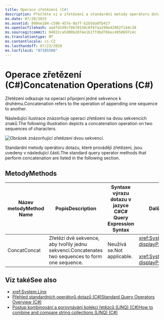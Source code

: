 ```yaml
---
title: Operace zřetězení (C#)
description: Přečtěte si o zřetězení a standardní metody operátoru dotazu, které provádějí zřetězení ve LINQ v jazyce C#.
ms.date: 07/20/2015
ms.assetid: 890ee104-c590-457e-8a7f-b2b5da0fb417
ms.openlocfilehash: aadfd2d9cf8b70130c0f67aa299e42982f144c38
ms.sourcegitcommit: 04022ca5d00b2074e1b1ffdbd76bec4950697c4c
ms.translationtype: MT
ms.contentlocale: cs-CZ
ms.lasthandoff: 07/23/2020
ms.locfileid: "87105508"
---
```

# <a name="concatenation-operations-c"></a><span data-ttu-id="10119-103">Operace zřetězení (C#)</span><span class="sxs-lookup"><span data-stu-id="10119-103">Concatenation Operations (C#)</span></span>
<span data-ttu-id="10119-104">Zřetězení odkazuje na operaci připojení jedné sekvence k druhému.</span><span class="sxs-lookup"><span data-stu-id="10119-104">Concatenation refers to the operation of appending one sequence to another.</span></span>  
  
 <span data-ttu-id="10119-105">Následující ilustrace znázorňuje operaci zřetězení na dvou sekvencích znaků.</span><span class="sxs-lookup"><span data-stu-id="10119-105">The following illustration depicts a concatenation operation on two sequences of characters.</span></span>  
  
 ![Obrázek znázorňující zřetězení dvou sekvencí.](./media/concatenation-operations/concatenation-two-sequences.png)  
  
 <span data-ttu-id="10119-107">Standardní metody operátoru dotazu, které provádějí zřetězení, jsou uvedeny v následující části.</span><span class="sxs-lookup"><span data-stu-id="10119-107">The standard query operator methods that perform concatenation are listed in the following section.</span></span>  
  
## <a name="methods"></a><span data-ttu-id="10119-108">Metody</span><span class="sxs-lookup"><span data-stu-id="10119-108">Methods</span></span>  
  
|<span data-ttu-id="10119-109">Název metody</span><span class="sxs-lookup"><span data-stu-id="10119-109">Method Name</span></span>|<span data-ttu-id="10119-110">Popis</span><span class="sxs-lookup"><span data-stu-id="10119-110">Description</span></span>|<span data-ttu-id="10119-111">Syntaxe výrazu dotazu v jazyce C#</span><span class="sxs-lookup"><span data-stu-id="10119-111">C# Query Expression Syntax</span></span>|<span data-ttu-id="10119-112">Další informace</span><span class="sxs-lookup"><span data-stu-id="10119-112">More Information</span></span>|  
|-----------------|-----------------|---------------------------------|----------------------|  
|<span data-ttu-id="10119-113">Concat</span><span class="sxs-lookup"><span data-stu-id="10119-113">Concat</span></span>|<span data-ttu-id="10119-114">Zřetězí dvě sekvence, aby tvořily jednu sekvenci.</span><span class="sxs-lookup"><span data-stu-id="10119-114">Concatenates two sequences to form one sequence.</span></span>|<span data-ttu-id="10119-115">Neužívá se.</span><span class="sxs-lookup"><span data-stu-id="10119-115">Not applicable.</span></span>|<xref:System.Linq.Enumerable.Concat%2A?displayProperty=nameWithType><br /><br /> <xref:System.Linq.Queryable.Concat%2A?displayProperty=nameWithType>|  
  
## <a name="see-also"></a><span data-ttu-id="10119-116">Viz také</span><span class="sxs-lookup"><span data-stu-id="10119-116">See also</span></span>

- <xref:System.Linq>
- [<span data-ttu-id="10119-117">Přehled standardních operátorů dotazů (C#)</span><span class="sxs-lookup"><span data-stu-id="10119-117">Standard Query Operators Overview (C#)</span></span>](./standard-query-operators-overview.md)
- [<span data-ttu-id="10119-118">Postup kombinování a porovnávání kolekcí řetězců (LINQ) (C#)</span><span class="sxs-lookup"><span data-stu-id="10119-118">How to combine and compare string collections (LINQ) (C#)</span></span>](./how-to-combine-and-compare-string-collections-linq.md)
